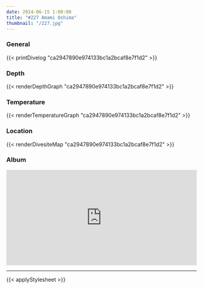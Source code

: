```yaml
---
date: 2024-06-15 1:00:00
title: "#227 Amami Oshima"
thumbnail: "/227.jpg"
---
```


### General

{{< printDivelog "ca2947890e974133bc1a2bcaf8e7f1d2" >}}

### Depth

{{< renderDepthGraph "ca2947890e974133bc1a2bcaf8e7f1d2" >}}

### Temperature

{{< renderTemperatureGraph "ca2947890e974133bc1a2bcaf8e7f1d2" >}}

### Location

{{< renderDivesiteMap "ca2947890e974133bc1a2bcaf8e7f1d2" >}}

### Album

<div class='lr_embed' style='position: relative; padding-bottom: 50%; height: 0; overflow: hidden;'><iframe id='iframe' src='https://lightroom.adobe.com/embed/shares/e53a8e4ba8b544c8994481a0db767fc1/slideshow?background_color=%232D2D2D&color=%23999999' frameborder='0'style='width:100%; height:100%; position: absolute; top:0; left:0;' ></iframe></div>

---

{{< applyStylesheet >}}
